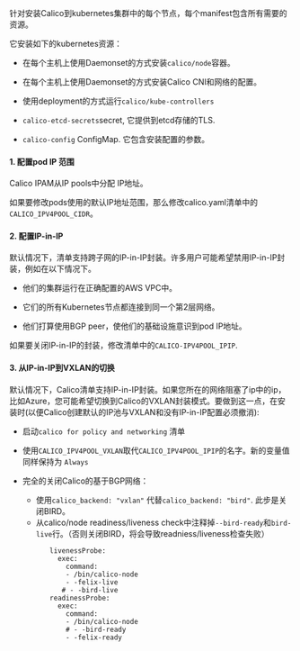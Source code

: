 针对安装Calico到kubernetes集群中的每个节点，每个manifest包含所有需要的资源。

它安装如下的kubernetes资源：

- 在每个主机上使用Daemonset的方式安装`calico/node`容器。

- 在每个主机上使用Daemonset的方式安装Calico CNI和网络的配置。

- 使用deployment的方式运行`calico/kube-controllers`

- `calico-etcd-secrets`secret, 它提供到etcd存储的TLS.

- `calico-config` ConfigMap. 它包含安装配置的参数。

#### 1. 配置pod IP 范围
Calico IPAM从IP pools中分配 IP地址。

如果要修改pods使用的默认IP地址范围，那么修改calico.yaml清单中的`CALICO_IPV4POOL_CIDR`。

#### 2. 配置IP-in-IP
默认情况下，清单支持跨子网的IP-in-IP封装。许多用户可能希望禁用IP-in-IP封装，例如在以下情况下。

- 他们的集群运行在正确配置的AWS VPC中。

- 它们的所有Kubernetes节点都连接到同一个第2层网络。

- 他们打算使用BGP peer，使他们的基础设施意识到pod IP地址。

如果要关闭IP-in-IP的封装，修改清单中的`CALICO-IPV4POOL_IPIP`.

#### 3. 从IP-in-IP到VXLAN的切换
默认情况下，Calico清单支持IP-in-IP封装。如果您所在的网络阻塞了ip中的ip，比如Azure，您可能希望切换到Calico的VXLAN封装模式。要做到这一点，在安装时(以便Calico创建默认的IP池与VXLAN和没有IP-in-IP配置必须撤消):

- 启动`calico for policy and networking` 清单

- 使用`CALICO_IPV4POOL_VXLAN`取代`CALICO_IPV4POOL_IPIP`的名字。新的变量值同样保持为
`Always`

- 完全的关闭Calico的基于BGP网络：
	- 使用`calico_backend: "vxlan"` 代替`calico_backend: "bird"`. 此步是关闭BIRD。
	- 从calico/node readiness/liveness check中注释掉`--bird-ready`和`bird-live`行。（否则关闭BIRD，将会导致readniess/liveness检查失败）

```shell
          livenessProbe:
            exec:
              command:
              - /bin/calico-node
              - -felix-live
             # - -bird-live
          readinessProbe:
            exec:
              command:
              - /bin/calico-node
              # - -bird-ready
              - -felix-ready
```
